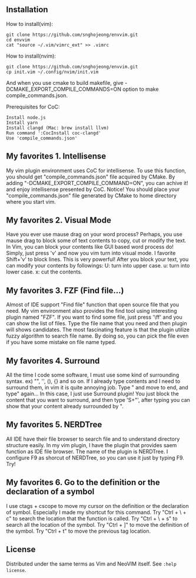 Installation
------------

How to install(vim):

    git clone https://github.com/snghojeong/envvim.git
    cd envvim
    cat "source ~/.vim/vimrc_ext" >> .vimrc

How to install(nvim):

    git clone https://github.com/snghojeong/envvim.git
    cp init.vim ~/.config/nvim/init.vim

And when you use cmake to build makefile, give -DCMAKE\_EXPORT\_COMPILE\_COMMANDS=ON option to make compile\_commands.json.

Prerequisites for CoC:

    Install node.js
    Install yarn
    Install clangd (Mac: brew install llvm)
    Run command ':CocInstall coc-clangd'
    Use 'compile_commands.json'

My favorites 1. Intellisense
------------

My vim plugin environment uses CoC for intellisense.
To use this function, you should get "compile\_commands.json" file acquired by CMake.
By adding "-DCMAKE\_EXPORT\_COMPILE\_COMMAND=ON", you can achive it! and enjoy intellisense presented by CoC.
Notice! You should place your "compile\_commands.json" file generated by CMake to home directory where you start vim.

My favorites 2. Visual Mode
------------

Have you ever use mause drag on your word process?
Perhaps, you use mause drag to block some of text contents to copy, cut or modify the text.
In Vim, you can block your contents like GUI based word process do!
Simply, just press 'v' and now you vim turn into visual mode.
I favorite Shift+'v' to block lines. This is very powerful!
After you block your text, you can modify your contents by followings:
  U: turn into upper case.
  u: turn into lower case.
  x: cut the contents.

My favorites 3. FZF (Find file...)
------------

Almost of IDE support "Find file" function that open source file that you need.
My vim environment also provides the find tool using interesting plugin named "FZF".
If you want to find some file, just press '\ff' and you can show the list of files.
Type the file name that you need and then plugin will shows candidates.
The most fascinating feature is that the plugin utilize fuzzy algorithm to search file name.
By doing so, you can pick the file even if you have some mistake on file name typed.

My favorites 4. Surround
------------

All the time I code some software, I must use some kind of surrounding syntax. ex) "", '', (), {} and so on.
If I already type contents and I need to surround them, in vim it is quite annoying job. Type " and move to end, and type" again...
In this case, I just use Surround plugin! You just block the content that you want to surround, 
and then type 'S+"', after typing you can show that your content already surrounded by ".

My favorites 5. NERDTree
------------

All IDE have their file browser to search file and to understand directory structure easily.
In my vim plugin, I have the plugin that provides saem function as IDE file browser.
The name of the plugin is NERDTree.
I configure F9 as shorcut of NERDTree, so you can use it just by typing F9.
Try!

My favorites 6. Go to the definition or the declaration of a symbol
------------

I use ctags + cscope to move my cursor on the definition or the declaration of symbol.
Especially I made my shortcut for this command.
Try "Ctrl + \\ + c" to search the location that the function is called.
Try "Ctrl + \\ + s" to search all the location of the symbol.
Try "Ctrl + ]" to move the definition of the symbol.
Try "Ctrl + t" to move the previous tag location.

License
-------

Distributed under the same terms as Vim and NeoVIM itself.
See `:help license`.
